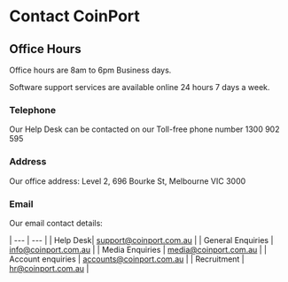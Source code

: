 # Contact CoinPort

## Office Hours

Office hours are 8am to 6pm Business days.

Software support services are available online 24 hours 7 days a week.

### Telephone

Our Help Desk can be contacted on our Toll-free phone number 1300 902 595

### Address

Our office address:
Level 2,
696 Bourke St,
Melbourne
VIC 3000

### Email

Our email contact details:

| --- | --- |
| Help Desk| support@coinport.com.au |
| General Enquiries | info@coinport.com.au |
| Media Enquiries | media@coinport.com.au |
| Account enquiries | accounts@coinport.com.au |
| Recruitment | hr@coinport.com.au |